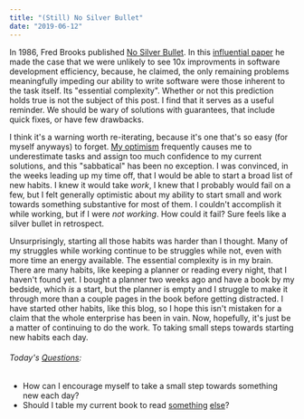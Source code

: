 ```yaml
---
title: "(Still) No Silver Bullet"
date: "2019-06-12"
---
```


In 1986, Fred Brooks published [No Silver Bullet](http://faculty.salisbury.edu/~xswang/Research/Papers/SERelated/no-silver-bullet.pdf). In this [influential paper](https://en.wikipedia.org/wiki/No_Silver_Bullet) he made the case that we were unlikely to see 10x improvments in software development efficiency, because, he claimed, the only remaining problems meaningfully impeding our ability to write software were those inherent to the task itself. Its "essential complexity". Whether or not this prediction holds true is not the subject of this post. I find that it serves as a useful reminder. We should be wary of solutions with guarantees, that include quick fixes, or have few drawbacks.

I think it's a warning worth re-iterating, because it's one that's so easy (for myself anyways) to forget. [My optimism](https://en.wikipedia.org/wiki/Optimism_bias) frequently causes me to underestimate tasks and assign too much confidence to my current solutions, and this "sabbatical" has been no exception. I was convinced, in the weeks leading up my time off, that I would be able to start a broad list of new habits. I knew it would take _work_, I knew that I probably would fail on a few, but I felt generally optimistic about my ability to start small and work towards something substantive for most of them. I couldn't accomplish it while working, but if I were _not working_. How could it fail? Sure feels like a silver bullet in retrospect.

Unsurprisingly, starting all those habits was harder than I thought. Many of my struggles while working continue to be struggles while not, even with more time an energy available. The essential complexity is in my brain. There are many habits, like keeping a planner or reading every night, that I haven't found yet. I bought a planner two weeks ago and have a book by my bedside, which _is_ a start, but the planner is empty and I struggle to make it through more than a couple pages in the book before getting distracted. I have started other habits, like this blog, so I hope this isn't mistaken for a claim that the whole enterprise has been in vain. Now, hopefully, it's just be a matter of continuing to do the work. To taking small steps towards starting new habits each day.

<aside>
  <h6>Today's <a href="/blog/19/06/refining-questions/">Questions</a>:</h6>
  <ul>
    <li>How can I encourage myself to take a small step towards something new each day?</li>
    <li>Should I table my current book to read <a href="https://www.worldcat.org/title/designing-your-life-how-to-build-a-well-lived-joyful-life/oclc/1000612494">something</a> <a href="https://www.worldcat.org/title/how-to-do-nothing-resisting-the-attention-economy/oclc/1085144412">else</a>?</li>
  </ul>
</aside>
